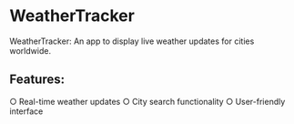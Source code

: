 # WeatherTracker
WeatherTracker: An app to display live weather updates for cities worldwide.

## Features:
○ Real-time weather updates
○ City search functionality
○ User-friendly interface

